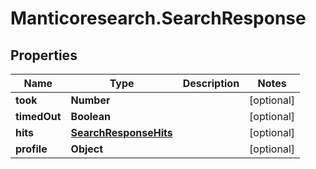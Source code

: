 # Manticoresearch.SearchResponse

## Properties

Name | Type | Description | Notes
------------ | ------------- | ------------- | -------------
**took** | **Number** |  | [optional] 
**timedOut** | **Boolean** |  | [optional] 
**hits** | [**SearchResponseHits**](SearchResponseHits.md) |  | [optional] 
**profile** | **Object** |  | [optional] 


